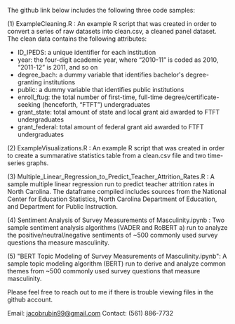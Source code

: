 The github link below includes the following three code samples:

(1) ExampleCleaning.R :
An example R script that was created in order to convert a series of raw datasets into clean.csv, a cleaned panel dataset. The clean data contains the following attributes:
- ID_IPEDS: a unique identifier for each institution
- year: the four-digit academic year, where “2010-11” is coded as 2010, “2011-12” is 2011, and so on
- degree_bach: a dummy variable that identifies bachelor's degree-granting institutions
- public: a dummy variable that identifies public institutions
- enroll_ftug: the total number of first-time, full-time degree/certificate-seeking (henceforth, “FTFT”) undergraduates
- grant_state: total amount of state and local grant aid awarded to FTFT undergraduates
- grant_federal: total amount of federal grant aid awarded to FTFT undergraduates

(2) ExampleVisualizations.R :
An example R script that was created in order to create a summarative statistics table from a clean.csv file and two time-series graphs.

(3) Multiple_Linear_Regression_to_Predict_Teacher_Attrition_Rates.R :
A sample multiple linear regression run to predict teacher attrition rates in North
Carolina. The dataframe compiled includes sources from the National Center for
Education Statistics, North Carolina Department of Education, and Department for Public
Instruction.

(4) Sentiment Analysis of Survey Measurements of Masculinity.ipynb :
Two sample sentiment analysis algorithms (VADER and RoBERT a) run to analyze the
positive/neutral/negative sentiments of ~500 commonly used survey questions tha
measure masculinity.

(5) "BERT Topic Modeling of Survey Measurements of Masculinity.ipynb": 
A sample topic modeling algorithm (BERT) run to derive and analyze common themes
from ~500 commonly used survey questions that measure masculinity.


Please feel free to reach out to me if there is trouble viewing files in the github account.

Email: jacobrubin99@gmail.com
Contact: (561) 886-7732
